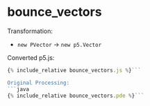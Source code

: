 

<script src="../p5/p5.min.js"></script>
<script src="bounce_vectors.js"></script>

# bounce_vectors

Transformation:
- `new PVector` -> `new p5.Vector`

<main></main>

Converted p5.js:
```javascript
{% include_relative bounce_vectors.js %}```

Original Processing:
```java
{% include_relative bounce_vectors.pde %}```

